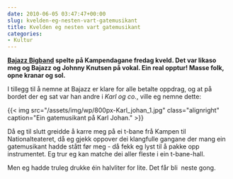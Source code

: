 ```yaml
---
date: 2010-06-05 03:47:47+00:00
slug: kvelden-eg-nesten-vart-gatemusikant
title: Kvelden eg nesten vart gatemusikant
categories:
- Kultur
---
```


**[Bajazz Bigband](http://www.bajazz-bigband.com/) spelte på Kampendagane fredag kveld. Det var likaso meg og Bajazz og Johnny Knutsen på vokal. Ein real opptur! Masse folk, opne kranar og sol.**

<!--more-->

I tillegg til å nemne at Bajazz er klare for alle betalte oppdrag, og at på bordet der eg sat var han andre i _Karl og co._, ville eg nemne dette:

{{< img src="/assets/img/wp/800px-Karl_johan_1.jpg" class="alignright" caption="Ein gatemusikant på Karl Johan." >}}

Då eg til slutt greidde å karre meg på ei t-bane frå Kampen til Nationalteateret, då eg gjekk oppover dei klangfulle gangane der mang ein gatemusikant hadde stått før meg - då fekk eg lyst til å pakke opp instrumentet. Eg trur eg kan matche dei aller fleste i ein t-bane-hall.

Men eg hadde truleg drukke éin halvliter for lite. Det får bli  neste gong.
